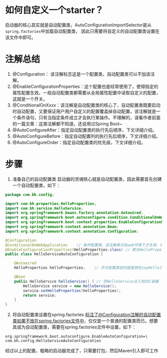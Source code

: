 # 如何自定义一个starter？
启动器的核心其实就是自动配置类，AutoConfigurationImportSelector是从`spring.factories`中加载自动配置类，
因此只需要将自定义的自动配置类设置在该文件中即可。

# 注解总结
1. @Configuration： 该注解标志这是一个配置类，自动配置类可以不加该注解。 
2. @EnableConfigurationProperties：这个配置也是经常使用了，使得指定的属性配置生效。一般自动配置类都需要从全局属性配置中读取自定义的配置，这就是一个开关。 
3. @ConditionalOnXxxx：该注解是自动配置类的核心了，自动配置类既要启动时自动配置，又要保证用户用户自定义的配置覆盖掉自动配置，该注解就是一个条件语句，只有当指定条件成立才会执行某操作。不理解的，请看作者前面的一篇文章：这类注解都不知道，还说用过Spring Boot~
4. @AutoConfigureAfter：指定自动配置类的执行先后顺序，下文详细介绍。 
5. @AutoConfigureBefore：指定自动配置列的执行先后顺序，下文详细介绍。 
6. @AutoConfigureOrder：指定自动配置类的优先级，下文详细介绍。

# 步骤
1. 准备自己的自动配置类
启动器的灵魂核心就是自动配置类，因此需要首先创建一个自动配置类，如下：
```java
package com.bh.config;

import com.bh.properties.HelloProperties;
import com.bh.service.HelloService;
import org.springframework.beans.factory.annotation.Autowired;
import org.springframework.boot.autoconfigure.condition.ConditionalOnWebApplication;
import org.springframework.boot.context.properties.EnableConfigurationProperties;
import org.springframework.context.annotation.Bean;
import org.springframework.context.annotation.Configuration;

@Configuration
@ConditionalOnWebApplication    // 条件配置类，该注解表示在web环境下才生效，相关的其它条件可以使用@ConditionXXX
@EnableConfigurationProperties(HelloProperties.class) // 表示HelloProperties作为配置类使用
public class HelloServiceAutoConfiguration {

    @Autowired
    HelloProperties helloProperties;	// 作为配置类目的就是想在sayHello方法返会的字符串加上前缀和后缀

    @Bean
    public HelloService helloService() { // 将HelloService注入到IOC容器
        HelloService service = new HelloService();
        service.setHelloProperties(helloProperties);
        return service;
    }
}

```
2. 将自动配置类设置在spring.factories
标注了@Configuration注解的自动配置类如果不放在spring.factories文件中，仅仅是一个普通的配置类而已。想要其成为自动配置类，需要在spring.factories文件中设置，如下：
```spring.factories
org.springframework.boot.autoconfigure.EnableAutoConfiguration=\
com.bh.config.HelloServiceAutoConfiguration
```
经过以上的配置，粗略的启动器完成了，只需要打包，然后Maven引入即可工作